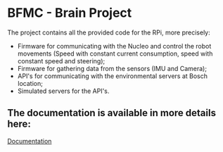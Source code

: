# BFMC - Brain Project

The project contains all the provided code for the RPi, more precisely:
- Firmware for communicating with the Nucleo and control the robot movements (Speed with constant current consumption, speed with constant speed and steering);
- Firmware for gathering data from the sensors (IMU and Camera);
- API's for communicating with the environmental servers at Bosch location;
- Simulated servers for the API's.

## The documentation is available in more details here:
[Documentation](https://boschfuturemobilitychallenge.readthedocs.io/en/stable/)

